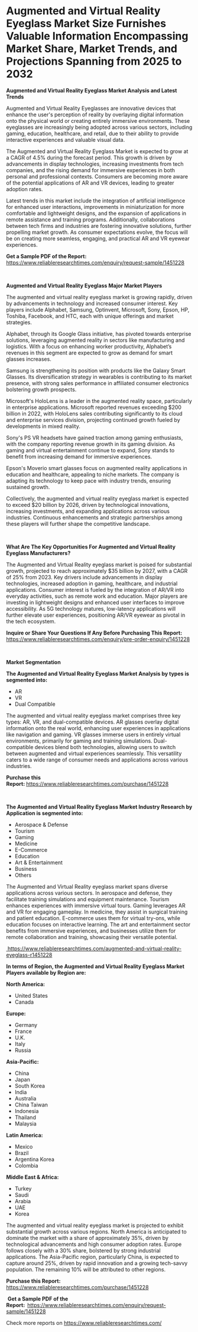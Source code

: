 <p><h1>Augmented and Virtual Reality Eyeglass Market Size Furnishes Valuable Information Encompassing Market Share, Market Trends, and Projections Spanning from 2025 to 2032</h1></p><p><strong>Augmented and Virtual Reality Eyeglass Market Analysis and Latest Trends</strong></p>
<p><p>Augmented and Virtual Reality Eyeglasses are innovative devices that enhance the user's perception of reality by overlaying digital information onto the physical world or creating entirely immersive environments. These eyeglasses are increasingly being adopted across various sectors, including gaming, education, healthcare, and retail, due to their ability to provide interactive experiences and valuable visual data.</p><p>The Augmented and Virtual Reality Eyeglass Market is expected to grow at a CAGR of 4.5% during the forecast period. This growth is driven by advancements in display technologies, increasing investments from tech companies, and the rising demand for immersive experiences in both personal and professional contexts. Consumers are becoming more aware of the potential applications of AR and VR devices, leading to greater adoption rates.</p><p>Latest trends in this market include the integration of artificial intelligence for enhanced user interactions, improvements in miniaturization for more comfortable and lightweight designs, and the expansion of applications in remote assistance and training programs. Additionally, collaborations between tech firms and industries are fostering innovative solutions, further propelling market growth. As consumer expectations evolve, the focus will be on creating more seamless, engaging, and practical AR and VR eyewear experiences.</p></p>
<p><strong>Get a Sample PDF of the Report:&nbsp;</strong> <a href="https://www.reliableresearchtimes.com/enquiry/request-sample/1451228?utm_campaign=2271&utm_medium=2&utm_source=Github&utm_content=ia&utm_term=09022025&utm_id=augmented-and-virtual-reality-eyeglass">https://www.reliableresearchtimes.com/enquiry/request-sample/1451228</a></p>
<p>&nbsp;</p>
<p><strong>Augmented and Virtual Reality Eyeglass Major Market Players</strong></p>
<p><p>The augmented and virtual reality eyeglass market is growing rapidly, driven by advancements in technology and increased consumer interest. Key players include Alphabet, Samsung, Optinvent, Microsoft, Sony, Epson, HP, Toshiba, Facebook, and HTC, each with unique offerings and market strategies.</p><p>Alphabet, through its Google Glass initiative, has pivoted towards enterprise solutions, leveraging augmented reality in sectors like manufacturing and logistics. With a focus on enhancing worker productivity, Alphabet’s revenues in this segment are expected to grow as demand for smart glasses increases.</p><p>Samsung is strengthening its position with products like the Galaxy Smart Glasses. Its diversification strategy in wearables is contributing to its market presence, with strong sales performance in affiliated consumer electronics bolstering growth prospects.</p><p>Microsoft's HoloLens is a leader in the augmented reality space, particularly in enterprise applications. Microsoft reported revenues exceeding $200 billion in 2022, with HoloLens sales contributing significantly to its cloud and enterprise services division, projecting continued growth fueled by developments in mixed reality.</p><p>Sony's PS VR headsets have gained traction among gaming enthusiasts, with the company reporting revenue growth in its gaming division. As gaming and virtual entertainment continue to expand, Sony stands to benefit from increasing demand for immersive experiences.</p><p>Epson's Moverio smart glasses focus on augmented reality applications in education and healthcare, appealing to niche markets. The company is adapting its technology to keep pace with industry trends, ensuring sustained growth.</p><p>Collectively, the augmented and virtual reality eyeglass market is expected to exceed $20 billion by 2026, driven by technological innovations, increasing investments, and expanding applications across various industries. Continuous enhancements and strategic partnerships among these players will further shape the competitive landscape.</p></p>
<p>&nbsp;</p>
<p><strong>What Are The Key Opportunities For Augmented and Virtual Reality Eyeglass Manufacturers?</strong></p>
<p><p>The Augmented and Virtual Reality eyeglass market is poised for substantial growth, projected to reach approximately $35 billion by 2027, with a CAGR of 25% from 2023. Key drivers include advancements in display technologies, increased adoption in gaming, healthcare, and industrial applications. Consumer interest is fueled by the integration of AR/VR into everyday activities, such as remote work and education. Major players are investing in lightweight designs and enhanced user interfaces to improve accessibility. As 5G technology matures, low-latency applications will further elevate user experiences, positioning AR/VR eyewear as pivotal in the tech ecosystem.</p></p>
<p><strong>Inquire or Share Your Questions If Any Before Purchasing This Report:</strong> <a href="https://www.reliableresearchtimes.com/enquiry/pre-order-enquiry/1451228?utm_campaign=2271&utm_medium=2&utm_source=Github&utm_content=ia&utm_term=09022025&utm_id=augmented-and-virtual-reality-eyeglass">https://www.reliableresearchtimes.com/enquiry/pre-order-enquiry/1451228</a></p>
<p>&nbsp;</p>
<p><strong>Market Segmentation</strong></p>
<p><strong>The Augmented and Virtual Reality Eyeglass Market Analysis by types is segmented into:</strong></p>
<p><ul><li>AR</li><li>VR</li><li>Dual Compatible</li></ul></p>
<p><p>The augmented and virtual reality eyeglass market comprises three key types: AR, VR, and dual-compatible devices. AR glasses overlay digital information onto the real world, enhancing user experiences in applications like navigation and gaming. VR glasses immerse users in entirely virtual environments, primarily for gaming and training simulations. Dual-compatible devices blend both technologies, allowing users to switch between augmented and virtual experiences seamlessly. This versatility caters to a wide range of consumer needs and applications across various industries.</p></p>
<p><strong>Purchase this Report:&nbsp;</strong><a href="https://www.reliableresearchtimes.com/purchase/1451228?utm_campaign=2271&utm_medium=2&utm_source=Github&utm_content=ia&utm_term=09022025&utm_id=augmented-and-virtual-reality-eyeglass">https://www.reliableresearchtimes.com/purchase/1451228</a></p>
<p>&nbsp;</p>
<p><strong>The Augmented and Virtual Reality Eyeglass Market Industry Research by Application is segmented into:</strong></p>
<p><ul><li>Aerospace & Defense</li><li>Tourism</li><li>Gaming</li><li>Medicine</li><li>E-Commerce</li><li>Education</li><li>Art & Entertainment</li><li>Business</li><li>Others</li></ul></p>
<p><p>The Augmented and Virtual Reality eyeglass market spans diverse applications across various sectors. In aerospace and defense, they facilitate training simulations and equipment maintenance. Tourism enhances experiences with immersive virtual tours. Gaming leverages AR and VR for engaging gameplay. In medicine, they assist in surgical training and patient education. E-commerce uses them for virtual try-ons, while education focuses on interactive learning. The art and entertainment sector benefits from immersive experiences, and businesses utilize them for remote collaboration and training, showcasing their versatile potential.</p></p>
<p><a href="https://www.reliableresearchtimes.com/augmented-and-virtual-reality-eyeglass-r1451228?utm_campaign=2271&utm_medium=2&utm_source=Github&utm_content=ia&utm_term=09022025&utm_id=augmented-and-virtual-reality-eyeglass">&nbsp;https://www.reliableresearchtimes.com/augmented-and-virtual-reality-eyeglass-r1451228</a></p>
<p><strong>In terms of Region, the Augmented and Virtual Reality Eyeglass Market Players available by Region are:</strong></p>
<p>
    <p> <strong> North America: </strong>
        <ul>
            <li>United States</li>
            <li>Canada</li>
        </ul>
        </p> 
    <p> <strong> Europe: </strong>
        <ul>
            <li>Germany</li>
            <li>France</li>
            <li>U.K.</li>
            <li>Italy</li>
            <li>Russia</li>
        </ul>
        </p> 
    <p> <strong> Asia-Pacific: </strong>
        <ul>
            <li>China</li>
            <li>Japan</li>
            <li>South Korea</li>
            <li>India</li>
            <li>Australia</li>
            <li>China Taiwan</li>
            <li>Indonesia</li>
            <li>Thailand</li>
            <li>Malaysia</li>
        </ul>
        </p> 
    <p> <strong> Latin America: </strong>
        <ul>
            <li>Mexico</li>
            <li>Brazil</li>
            <li>Argentina Korea</li>
            <li>Colombia</li>
        </ul>
        </p> 
    <p> <strong> Middle East & Africa: </strong>
        <ul>
            <li>Turkey</li>
            <li>Saudi</li>
            <li>Arabia</li>
            <li>UAE</li>
            <li>Korea</li>
        </ul>
    </p>
    </p>
<p><p>The augmented and virtual reality eyeglass market is projected to exhibit substantial growth across various regions. North America is anticipated to dominate the market with a share of approximately 35%, driven by technological advancements and high consumer adoption rates. Europe follows closely with a 30% share, bolstered by strong industrial applications. The Asia-Pacific region, particularly China, is expected to capture around 25%, driven by rapid innovation and a growing tech-savvy population. The remaining 10% will be attributed to other regions.</p></p>
<p><strong>Purchase this Report: </strong><a href="https://www.reliableresearchtimes.com/purchase/1451228?utm_campaign=2271&utm_medium=2&utm_source=Github&utm_content=ia&utm_term=09022025&utm_id=augmented-and-virtual-reality-eyeglass">https://www.reliableresearchtimes.com/purchase/1451228</a></p>
<p>&nbsp;<strong>Get a Sample PDF of the Report:&nbsp;&nbsp;</strong><a href="https://www.reliableresearchtimes.com/enquiry/request-sample/1451228?utm_campaign=2271&utm_medium=2&utm_source=Github&utm_content=ia&utm_term=09022025&utm_id=augmented-and-virtual-reality-eyeglass">https://www.reliableresearchtimes.com/enquiry/request-sample/1451228</a></p>
<p><strong></strong></p>
<p>Check more reports on <a href="https://www.reliableresearchtimes.com/?utm_campaign=2271&utm_medium=2&utm_source=Github&utm_content=ia&utm_term=09022025&utm_id=augmented-and-virtual-reality-eyeglass">https://www.reliableresearchtimes.com/</a></p>